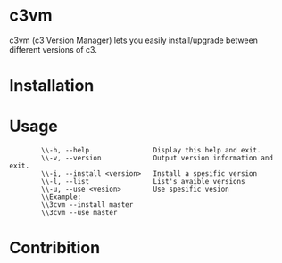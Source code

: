 # c3vm
c3vm (c3 Version Manager) lets you easily install/upgrade between different versions of c3.

# Installation

# Usage 
```
        \\-h, --help                Display this help and exit.
        \\-v, --version             Output version information and exit.
        \\-i, --install <version>   Install a spesific version
        \\-l, --list                List's avaible versions
        \\-u, --use <vesion>        Use spesific vesion
        \\Example:
        \\3cvm --install master
        \\3cvm --use master
```

# Contribition
